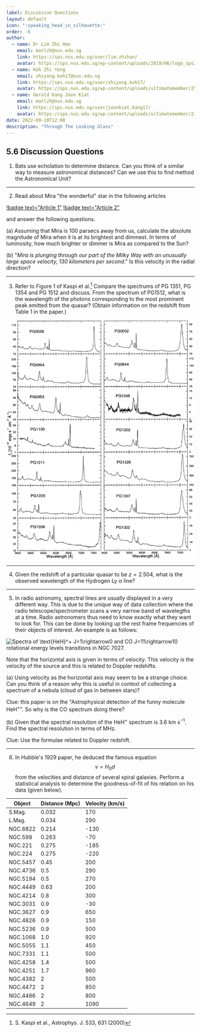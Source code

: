 ```yaml
---
label: Discussion Questions
layout: default
icon: ":speaking_head_in_silhouette:"
order: -6
author:
  - name: Dr Lim Zhi Han
    email: matlzh@nus.edu.sg
    link: https://sps.nus.edu.sg/user/lim.zhihan/
    avatar: https://sps.nus.edu.sg/wp-content/uploads/2019/06/logo_sps20.png
  - name: Koh Zhi Yong
    email: zhiyong.koh17@nus.edu.sg
    link: https://sps.nus.edu.sg/user/zhiyong.koh17/
    avatar: https://sps.nus.edu.sg/wp-content/uploads/ultimatemember/25/profile_photo-190x190.jpg?1662811284
  - name: Gerald Kang Joon Kiat
    email: matlzh@nus.edu.sg
    link: https://sps.nus.edu.sg/user/joonkiat.kang17/
    avatar: https://sps.nus.edu.sg/wp-content/uploads/ultimatemember/21/profile_photo-190x190.jpg?1662826964
date: 2022-09-10T12:00
description: "Through The Looking Glass"
---
```


## 5.6 Discussion Questions

1. Bats use echolation to determine distance. Can you think of a similar
way to measure astronomical distances? Can we use this to find method
the Astronomical Unit?

---

2. Read about Mira "the wonderful" star in the following articles

[!badge text="Article 1"](https://cosmicpursuits.com/2297/mira-wonderful-star/)  [!badge text="Article 2"](https://spaceplace.nasa.gov/review/posters/GALEX_mira_poster/mira_poster_back_all.pdf)

and answer the following questions. 

(a) Assuming that Mira is 100 parsecs away from us, calculate the
absolute magnitude of Mira when it is at its brightest
and dimmest. In terms of luminosity, how much brighter or dimmer
is Mira as compared to the Sun? 


(b) "*Mira is plunging through our part of the Milky Way
with an unusually large space velocity, 130 kilometers per second*."
Is this velocity in the radial direction? 

---

3. Refer to Figure 1 of Kaspi et al.[^1]
Compare the spectrums of PG 1351, PG 1354 and PG 1512 and discuss.
From the spectrum of PG1512, what is the wavelength of the photons
corresponding to the most prominent peak emitted from the quasar?
(Obtain information on the redshift from Table 1 in the paper.)

![Mean spectra of PG quasars in the observed frame.](</Resources/Chapter 5/Kaspi_Fig1.jpg>)

[^1]: S. Kaspi et al., Astrophys. J. 533, 631 (2000)

---

4. Given the redshift of a particular quasar to be $z=2.504$, what
is the observed wavelength of the Hydrogen Ly $\alpha$ line?

---

5. In radio astronomy, spectral lines are usually displayed in a very
different way. This is due to the unique way of data collection where
the radio telescope/spectrometer scans a very narrow band of wavelegths
at a time. Radio astronomers thus need to know exactly what they want
to look for. This can be done by looking up the rest frame frequencies
of their objects of interest. An example is as follows: 

![Spectra of $\text{HeH}^+$ $J=1\rightarrow0$ and CO $J=11\rightarrow10$
rotational energy levels transitions in NGC 7027.](</Resources/Chapter 5/HeHNGC7027.PNG>)

Note that the horizontal axis is given in terms of velocity. This
velocity is the velocity of the source and this is related to Doppler
redshifts.

(a) Using velocity as the horizontal axis may seem to be a strange
choice. Can you think of a reason why this is useful in context of
collecting a spectrum of a nebula (cloud of gas in between stars)?

Clue: this paper is on the "Astrophysical detection of the funny
molecule $\text{HeH}^+$". So why is the CO spectrum doing there?

(b) Given that the spectral resolution of the $\text{HeH}^+$ spectrum
is 3.6 km $\text{s}^{-1}$. Find the spectral resolution in terms of MHz.

Clue: Use the formulae related to Doppler redshift. 

---

6. In Hubble's 1929 paper, he deduced the famous equation
$$
v=H_{0}d
$$
from the velocities and distance of several spiral galaxies. Perform
a statistical analysis to determine the goodness-of-fit of his relation
on his data (given below). 

|Object  |Distance (Mpc)|Velocity (km/s)|
|--------|----------------------|--------------|
|S.Mag.  |0.032                 | 170          |
|L.Mag.  |0.034                 | 290          |
|NGC.6822|0.214                 | -130         |
|NGC.598 |0.263                 | -70          |
|NGC.221 |0.275                 | -185         |
|NGC.224 |0.275                 | -220         |
|NGC.5457|0.45                  | 200          |
|NGC.4736|0.5                   | 290          |
|NGC.5194|0.5                   |270           |
|NGC.4449|0.63                  | 200          |
|NGC.4214|0.8                   | 300          |
|NGC.3031|0.9                   | -30          |
|NGC.3627|0.9                   | 650          |
|NGC.4826|0.9                   | 150          |
|NGC.5236|0.9                   | 500          |
|NGC.1068|1.0                   | 920          |
|NGC.5055|1.1                   | 450          |
|NGC.7331|1.1                   | 500          |
|NGC.4258|1.4                   | 500          |
|NGC.4251|1.7                   | 960          |
|NGC.4382|2                     | 500          |
|NGC.4472|2                     | 850          |
|NGC.4486|2                     | 800          |
|NGC.4649|2                     | 1090         |
